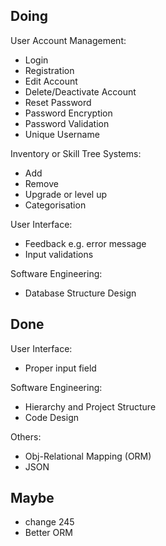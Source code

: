 ## Doing

User Account Management:
- Login
- Registration
- Edit Account
- Delete/Deactivate Account
- Reset Password
- Password Encryption
- Password Validation
- Unique Username

Inventory or Skill Tree Systems:
- Add
- Remove
- Upgrade or level up
- Categorisation

User Interface:
- Feedback e.g. error message
- Input validations

Software Engineering:
- Database Structure Design

## Done

User Interface:
- Proper input field

Software Engineering:
- Hierarchy and Project Structure
- Code Design

Others:
- Obj-Relational Mapping (ORM)
- JSON

## Maybe

- change 245
- Better ORM
